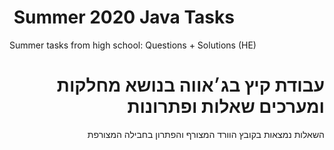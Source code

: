#  Summer 2020 Java Tasks
Summer tasks from high school: Questions + Solutions (HE)

<div dir="rtl">
  
  # עבודת קיץ בג׳אווה בנושא מחלקות ומערכים שאלות ופתרונות
השאלות נמצאות בקובץ הוורד המצורף והפתרון בחבילה המצורפת   
 
  
  <div>
